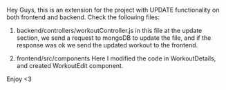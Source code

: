 Hey Guys, this is an extension for the project with UPDATE functionality on both frontend and backend.
Check the following files:

1) backend/controllers/workoutController.js
in this file at the update section, we send a request to mongoDB to update the file, and if the response was ok we send the updated workout to the frontend.

2) frontend/src/components
Here I modified the code in WorkoutDetails, and created WorkoutEdit component.

Enjoy <3
